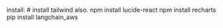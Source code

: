 install: # install tailwind also.
npm install lucide-react
npm install recharts
pip install langchain_aws
